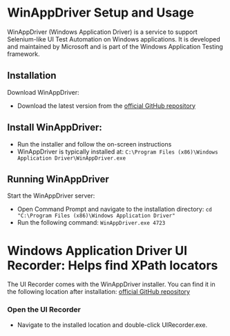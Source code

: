# WinAppDriver Setup and Usage
WinAppDriver (Windows Application Driver) is a service to support Selenium-like UI Test Automation on Windows applications. It is developed and maintained by Microsoft and is part of the Windows Application Testing framework.

## Installation
Download WinAppDriver:
- Download the latest version from the [official GitHub repository](https://github.com/Microsoft/WinAppDriver/releases)
  
## Install WinAppDriver:
- Run the installer and follow the on-screen instructions
- WinAppDriver is typically installed at:
  `C:\Program Files (x86)\Windows Application Driver\WinAppDriver.exe`
## Running WinAppDriver
Start the WinAppDriver server:
- Open Command Prompt and navigate to the installation directory:
  ```cd "C:\Program Files (x86)\Windows Application Driver"```
- Run the following command:
```WinAppDriver.exe 4723```

# Windows Application Driver UI Recorder: Helps find XPath locators
The UI Recorder comes with the WinAppDriver installer. You can find it in the following location after installation: [official GitHub repository](https://github.com/Microsoft/WinAppDriver/releases)
### Open the UI Recorder 
- Navigate to the installed location and double-click UIRecorder.exe.

